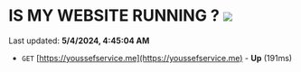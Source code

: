 # IS MY WEBSITE RUNNING ? [![](https://img.shields.io/static/v1?label=Sponsor&message=%E2%9D%A4&logo=GitHub&color=%23fe8e86)](https://github.com/sponsors/<username>)

Last updated: **5/4/2024, 4:45:04 AM**

- `GET` [https://youssefservice.me](https://youssefservice.me) - **Up** (191ms)
